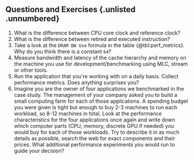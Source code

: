 ## Questions and Exercises {.unlisted .unnumbered}

1. What is the difference between CPU core clock and reference clock?
2. What is the difference between retired and executed instruction?
3. Take a look at the `DRAM BW Use` formula in the table {@tbl:perf_metrics}. Why do you think there is a constant `64`?
4. Measure bandwidth and latency of the cache hierarchy and memory on the machine you use for development/benchmarking using MLC, stream or other tools.
5. Run the application that you're working with on a daily basis. Collect performance metrics. Does anything surprises you?
6. Imagine you are the owner of four applications we benchmarked in the case study. The management of your company asked you to build a small computing farm for each of those applications. A spending budget you were given is tight but enough to buy 2-3 machines to run each workload, so 8-12 machines in total. Look at the performance characteristics for the four applications once again and write down which computer parts (CPU, memory, discrete GPU if needed) you would buy for each of those workloads. Try to describe it in as much details as possible, search the web for exact components and their prices. What additional performance experiments you would run to guide your decision?